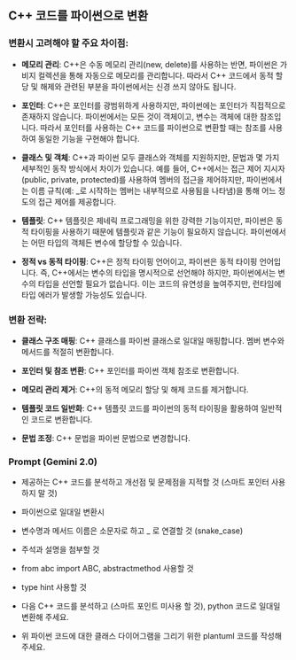 ﻿## C++ 코드를 파이썬으로 변환

### 변환시 고려해야 할 주요 차이점:

- **메모리 관리**: C++은 수동 메모리 관리(new, delete)를 사용하는 반면, 파이썬은 가비지 컬렉션을 통해 자동으로 메모리를 관리합니다. 따라서 C++ 코드에서 동적 할당 및 해제와 관련된 부분을 파이썬에서는 신경 쓰지 않아도 됩니다.

- **포인터**: C++은 포인터를 광범위하게 사용하지만, 파이썬에는 포인터가 직접적으로 존재하지 않습니다. 파이썬에서는 모든 것이 객체이고, 변수는 객체에 대한 참조입니다. 따라서 포인터를 사용하는 C++ 코드를 파이썬으로 변환할 때는 참조를 사용하여 동일한 기능을 구현해야 합니다.

- **클래스 및 객체**: C++과 파이썬 모두 클래스와 객체를 지원하지만, 문법과 몇 가지 세부적인 동작 방식에서 차이가 있습니다. 예를 들어, C++에서는 접근 제어 지시자(public, private, protected)를 사용하여 멤버의 접근을 제어하지만, 파이썬에서는 이름 규칙(예: _로 시작하는 멤버는 내부적으로 사용됨을 나타냄)을 통해 어느 정도의 접근 제어를 제공합니다.

- **템플릿**: C++ 템플릿은 제네릭 프로그래밍을 위한 강력한 기능이지만, 파이썬은 동적 타이핑을 사용하기 때문에 템플릿과 같은 기능이 필요하지 않습니다. 파이썬에서는 어떤 타입의 객체든 변수에 할당할 수 있습니다.

- **정적 vs 동적 타이핑**: C++은 정적 타이핑 언어이고, 파이썬은 동적 타이핑 언어입니다. 즉, C++에서는 변수의 타입을 명시적으로 선언해야 하지만, 파이썬에서는 변수의 타입을 선언할 필요가 없습니다. 이는 코드의 유연성을 높여주지만, 런타임에 타입 에러가 발생할 가능성도 있습니다.

### 변환 전략:

- **클래스 구조 매핑**: C++ 클래스를 파이썬 클래스로 일대일 매핑합니다. 멤버 변수와 메서드를 적절히 변환합니다.

- **포인터 및 참조 변환**: C++ 포인터를 파이썬 객체 참조로 변환합니다.

- **메모리 관리 제거**: C++의 동적 메모리 할당 및 해제 코드를 제거합니다.

- **템플릿 코드 일반화**: C++ 템플릿 코드를 파이썬의 동적 타이핑을 활용하여 일반적인 코드로 변환합니다.

- **문법 조정**: C++ 문법을 파이썬 문법으로 변경합니다.

### Prompt (Gemini 2.0)

- 제공하는 C++ 코드를 분석하고 개선점 및 문제점을 지적할 것 (스마트 포인터 사용하지 말 것)
- 파이썬으로 일대일 변환시
- 변수명과 메서드 이름은 소문자로 하고 _ 로 연결할 것 (snake_case)
- 주석과 설명을 첨부할 것
- from abc import ABC, abstractmethod 사용할 것
- type hint 사용할 것

- 다음 C++ 코드를 분석하고 (스마트 포인트 미사용 할 것), python 코드로 일대일 변환해 주세요.
- 위 파이썬 코드에 대한 클래스 다이어그램을 그리기 위한 plantuml 코드를 작성해 주세요.